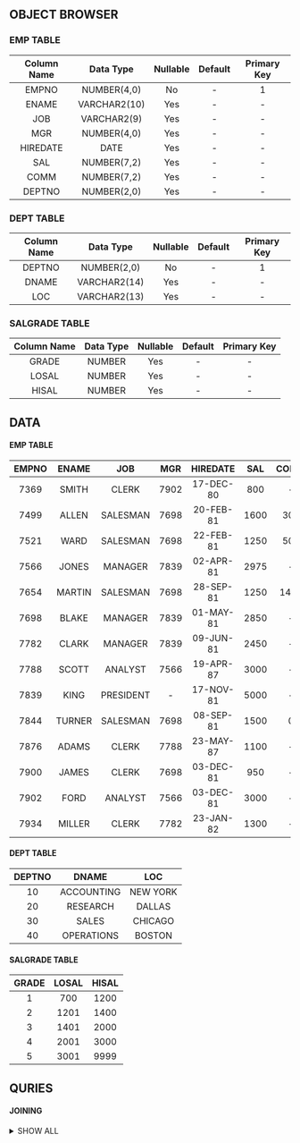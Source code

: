 ## OBJECT BROWSER

### EMP TABLE

| Column Name |  Data Type   | Nullable | Default | Primary Key |
| :---------: | :----------: | :------: | :-----: | :---------: |
|    EMPNO    | NUMBER(4,0)  |    No    |    -    |      1      |
|    ENAME    | VARCHAR2(10) |   Yes    |    -    |      -      |
|     JOB     | VARCHAR2(9)  |   Yes    |    -    |      -      |
|     MGR     | NUMBER(4,0)  |   Yes    |    -    |      -      |
|  HIREDATE   |     DATE     |   Yes    |    -    |      -      |
|     SAL     | NUMBER(7,2)  |   Yes    |    -    |      -      |
|    COMM     | NUMBER(7,2)  |   Yes    |    -    |      -      |
|   DEPTNO    | NUMBER(2,0)  |   Yes    |    -    |      -      |

### DEPT TABLE

| Column Name |  Data Type   | Nullable | Default | Primary Key |
| :---------: | :----------: | :------: | :-----: | :---------: |
|   DEPTNO    | NUMBER(2,0)  |    No    |    -    |      1      |
|    DNAME    | VARCHAR2(14) |   Yes    |    -    |      -      |
|     LOC     | VARCHAR2(13) |   Yes    |    -    |      -      |

### SALGRADE TABLE

| Column Name | Data Type | Nullable | Default | Primary Key |
| :---------: | :-------: | :------: | :-----: | :---------: |
|    GRADE    |  NUMBER   |   Yes    |    -    |      -      |
|    LOSAL    |  NUMBER   |   Yes    |    -    |      -      |
|    HISAL    |  NUMBER   |   Yes    |    -    |      -      |

## DATA

#### EMP TABLE

| EMPNO | ENAME  |    JOB    | MGR  | HIREDATE  | SAL  | COMM | DEPTNO |
| :---: | :----: | :-------: | :--: | :-------: | :--: | :--: | :----: |
| 7369  | SMITH  |   CLERK   | 7902 | 17-DEC-80 | 800  |  -   |   20   |
| 7499  | ALLEN  | SALESMAN  | 7698 | 20-FEB-81 | 1600 | 300  |   30   |
| 7521  |  WARD  | SALESMAN  | 7698 | 22-FEB-81 | 1250 | 500  |   30   |
| 7566  | JONES  |  MANAGER  | 7839 | 02-APR-81 | 2975 |  -   |   20   |
| 7654  | MARTIN | SALESMAN  | 7698 | 28-SEP-81 | 1250 | 1400 |   30   |
| 7698  | BLAKE  |  MANAGER  | 7839 | 01-MAY-81 | 2850 |  -   |   30   |
| 7782  | CLARK  |  MANAGER  | 7839 | 09-JUN-81 | 2450 |  -   |   10   |
| 7788  | SCOTT  |  ANALYST  | 7566 | 19-APR-87 | 3000 |  -   |   20   |
| 7839  |  KING  | PRESIDENT |  -   | 17-NOV-81 | 5000 |  -   |   10   |
| 7844  | TURNER | SALESMAN  | 7698 | 08-SEP-81 | 1500 |  0   |   30   |
| 7876  | ADAMS  |   CLERK   | 7788 | 23-MAY-87 | 1100 |  -   |   20   |
| 7900  | JAMES  |   CLERK   | 7698 | 03-DEC-81 | 950  |  -   |   30   |
| 7902  |  FORD  |  ANALYST  | 7566 | 03-DEC-81 | 3000 |  -   |   20   |
| 7934  | MILLER |   CLERK   | 7782 | 23-JAN-82 | 1300 |  -   |   10   |

#### DEPT TABLE

| DEPTNO |   DNAME    |   LOC    |
| :----: | :--------: | :------: |
|   10   | ACCOUNTING | NEW YORK |
|   20   |  RESEARCH  |  DALLAS  |
|   30   |   SALES    | CHICAGO  |
|   40   | OPERATIONS |  BOSTON  |

#### SALGRADE TABLE

| GRADE | LOSAL | HISAL |
| :---: | :---: | :---: |
|   1   |  700  | 1200  |
|   2   | 1201  | 1400  |
|   3   | 1401  | 2000  |
|   4   | 2001  | 3000  |
|   5   | 3001  | 9999  |

## QURIES

#### JOINING

<details><summary>SHOW ALL</summary>
- Display all the managers & clerks name, id along with their department details who work in Accounts and Marketing departments.
</details>
